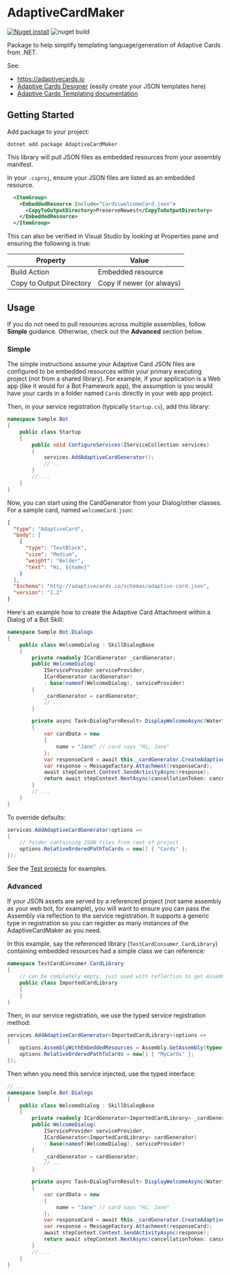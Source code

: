 # AdaptiveCardMaker

[![Nuget install](https://img.shields.io/nuget/vpre/AdaptiveCardMaker.svg)](https://www.nuget.org/packages/AdaptiveCardMaker) ![nuget build](https://github.com/mitch-b/adaptivecardmaker-dotnet/workflows/nuget%20build/badge.svg)

Package to help simplify templating language/generation of Adaptive Cards from .NET.

See:
* https://adaptivecards.io
* [Adaptive Cards Designer](https://adaptivecards.io/designer/) (easily create your JSON templates here)
* [Adaptive Cards Templating documentation](https://docs.microsoft.com/en-us/adaptive-cards/templating/)

## Getting Started

Add package to your project:

```pwsh
dotnet add package AdaptiveCardMaker
```

This library will pull JSON files as embedded resources from your assembly manifest. 

In your `.csproj`, ensure your JSON files are listed as an embedded resource. 

```xml
  <ItemGroup>
    <EmbeddedResource Include="Cards\welcomeCard.json">
      <CopyToOutputDirectory>PreserveNewest</CopyToOutputDirectory>
    </EmbeddedResource>
  </ItemGroup>
```

This 
can also be verified in Visual Studio by looking at Properties pane and ensuring 
the following is true:

| Property                 | Value                        |
| ------------------------ | ---------------------------- |
| Build Action             | Embedded resource            |
| Copy to Output Directory | Copy if newer (or always)    |

## Usage

If you do not need to pull resources across multiple assemblies, follow **Simple** guidance. 
Otherwise, check out the **Advanced** section below. 

### Simple

The simple instructions assume your Adaptive Card JSON files are configured to be 
embedded resources within your primary executing project (not from a shared library). 
For example, if your application is a Web app (like it would for a Bot Framework app), 
the assumption is you would have your cards in a folder named `Cards` directly in 
your web app project. 

Then, in your service registration (typically `Startup.cs`), add this library:

```csharp
namespace Sample.Bot
{
    public class Startup
    {
        public void ConfigureServices(IServiceCollection services)
        {
            services.AddAdaptiveCardGenerator();
            // ...
        }
        // ...
    }
}

```

Now, you can start using the CardGenerator from your Dialog/other classes. For a sample card, named `welcomeCard.json`: 

```json
{
  "type": "AdaptiveCard",
  "body": [
    {
      "type": "TextBlock",
      "size": "Medium",
      "weight": "Bolder",
      "text": "Hi, ${name}"
    }
  ],
  "$schema": "http://adaptivecards.io/schemas/adaptive-card.json",
  "version": "1.2"
}
```

Here's an example how to create the Adaptive Card Attachment within a Dialog of a Bot Skill:

```csharp
namespace Sample.Bot.Dialogs
{
    public class WelcomeDialog : SkillDialogBase
    {
        private readonly ICardGenerator _cardGenerator;
        public WelcomeDialog(
            IServiceProvider serviceProvider,
            ICardGenerator cardGenerator)
            : base(nameof(WelcomeDialog), serviceProvider)
        {
            _cardGenerator = cardGenerator;
            // ...
        }

        private async Task<DialogTurnResult> DisplayWelcomeAsync(WaterfallStepContext stepContext, CancellationToken cancellationToken)
        {
            var cardData = new
            {
                name = "Jane" // card says "Hi, Jane"
            };
            var responseCard = await this._cardGenerator.CreateAdaptiveCardAttachmentAsync("welcomeCard.json", cardData);
            var response = MessageFactory.Attachment(responseCard);
            await stepContext.Context.SendActivityAsync(response);
            return await stepContext.NextAsync(cancellationToken: cancellationToken);
        }
        // ...
    }
}
```

To override defaults:

```csharp
services.AddAdaptiveCardGenerator(options =>
{
    // folder containing JSON files from root of project
    options.RelativeOrderedPathToCards = new[] { "Cards" };
});
```

See the [Test projects](https://github.com/mitch-b/adaptivecardmaker-dotnet/tree/master/src/Tests) for examples.

### Advanced

If your JSON assets are served by a referenced project (not same assembly as your web bot, for example), 
you will want to ensure you can pass the Assembly via reflection to the service registration. It 
supports a generic type in registration so you can register as many instances of the AdaptiveCardMaker 
as you need.

In this example, say the referenced library (`TestCardConsumer.CardLibrary`) containing 
embedded resources had a simple class we can reference:

```csharp
namespace TestCardConsumer.CardLibrary
{
    // can be completely empty, just used with reflection to get Assembly by type
    public class ImportedCardLibrary
    {
    }
}

```

Then, in our service registration, we use the typed service registration method:

```csharp
services.AddAdaptiveCardGenerator<ImportedCardLibrary>(options =>
{
    options.AssemblyWithEmbeddedResources = Assembly.GetAssembly(typeof(ImportedCardLibrary));
    options.RelativeOrderedPathToCards = new[] { "MyCards" };
});
```

Then when you need this service injected, use the typed interface:

```csharp
// ...
namespace Sample.Bot.Dialogs
{
    public class WelcomeDialog : SkillDialogBase
    {
        private readonly ICardGenerator<ImportedCardLibrary> _cardGenerator;
        public WelcomeDialog(
            IServiceProvider serviceProvider,
            ICardGenerator<ImportedCardLibrary> cardGenerator)
            : base(nameof(WelcomeDialog), serviceProvider)
        {
            _cardGenerator = cardGenerator;
            // ...
        }

        private async Task<DialogTurnResult> DisplayWelcomeAsync(WaterfallStepContext stepContext, CancellationToken cancellationToken)
        {
            var cardData = new
            {
                name = "Jane" // card says "Hi, Jane"
            };
            var responseCard = await this._cardGenerator.CreateAdaptiveCardAttachmentAsync("welcomeCard.json", cardData);
            var response = MessageFactory.Attachment(responseCard);
            await stepContext.Context.SendActivityAsync(response);
            return await stepContext.NextAsync(cancellationToken: cancellationToken);
        }
        // ...
    }
}
```
